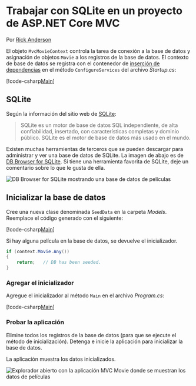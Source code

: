 # <a name="working-with-sqlite-in-an-aspnet-core-mvc-project"></a>Trabajar con SQLite en un proyecto de ASP.NET Core MVC

Por [Rick Anderson](https://twitter.com/RickAndMSFT)

El objeto `MvcMovieContext` controla la tarea de conexión a la base de datos y asignación de objetos `Movie` a los registros de la base de datos. El contexto de base de datos se registra con el contenedor de [inserción de dependencias](xref:fundamentals/dependency-injection) en el método `ConfigureServices` del archivo *Startup.cs*:

[!code-csharp[Main](../../tutorials/first-mvc-app-xplat/start-mvc/sample/MvcMovie/Startup.cs?name=snippet2&highlight=6-8)]

## <a name="sqlite"></a>SQLite

Según la información del sitio web de [SQLite](https://www.sqlite.org/):

> SQLite es un motor de base de datos SQL independiente, de alta confiabilidad, insertado, con características completas y dominio público. SQLite es el motor de base de datos más usado en el mundo.

Existen muchas herramientas de terceros que se pueden descargar para administrar y ver una base de datos de SQLite. La imagen de abajo es de [DB Browser for SQLite](http://sqlitebrowser.org/). Si tiene una herramienta favorita de SQLite, deje un comentario sobre lo que le gusta de ella.

![DB Browser for SQLite mostrando una base de datos de películas](../../tutorials/first-mvc-app-xplat/working-with-sql/_static/dbb.png)

## <a name="seed-the-database"></a>Inicializar la base de datos

Cree una nueva clase denominada `SeedData` en la carpeta *Models*. Reemplace el código generado con el siguiente:

[!code-csharp[Main](../../tutorials/first-mvc-app/start-mvc/sample/MvcMovie/Models/SeedData.cs?name=snippet_1)]

Si hay alguna película en la base de datos, se devuelve el inicializador.

```csharp
if (context.Movie.Any())
{
    return;   // DB has been seeded.
}
```

<a name="si"></a>
### <a name="add-the-seed-initializer"></a>Agregar el inicializador

Agregue el inicializador al método `Main` en el archivo *Program.cs*:

[!code-csharp[Main](../../tutorials/first-mvc-app/start-mvc/sample/MvcMovie/Program.cs?highlight=6,16-32)]

### <a name="test-the-app"></a>Probar la aplicación

Elimine todos los registros de la base de datos (para que se ejecute el método de inicialización). Detenga e inicie la aplicación para inicializar la base de datos.
   
La aplicación muestra los datos inicializados.

![Explorador abierto con la aplicación MVC Movie donde se muestran los datos de películas](../../tutorials/first-mvc-app/working-with-sql/_static/m55.png)

